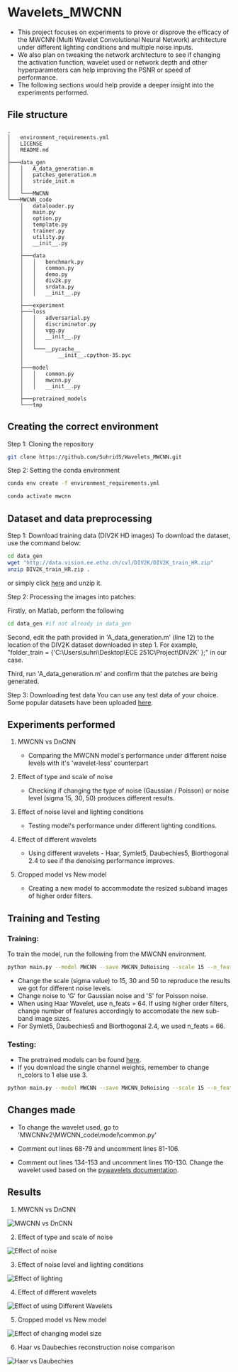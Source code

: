 # Wavelets_MWCNN
* This project focuses on experiments to prove or disprove the efficacy of the MWCNN (Multi Wavelet Convolutional Neural Network) architecture under different lighting conditions and multiple noise inputs.
* We also plan on tweaking the network architecture to see if changing the activation function, wavelet used or network depth and other hyperparameters can help improving the PSNR or speed of performance.
* The following sections would help provide a deeper insight into the experiments performed.



## File structure

```
.
│   environment_requirements.yml
│   LICENSE
│   README.md
│
├───data_gen
│   │   A_data_generation.m
│   │   patches_generation.m
│   │   stride_init.m
│   │
│   └───MWCNN
└───MWCNN_code
    │   dataloader.py
    │   main.py
    │   option.py
    │   template.py
    │   trainer.py
    │   utility.py
    │   __init__.py
    │
    ├───data
    │   │   benchmark.py
    │   │   common.py
    │   │   demo.py
    │   │   div2k.py
    │   │   srdata.py
    │   │   __init__.py   
    │
    ├───experiment
    ├───loss
    │   │   adversarial.py
    │   │   discriminator.py
    │   │   vgg.py
    │   │   __init__.py
    │   │
    │   └───__pycache__
    │           __init__.cpython-35.pyc
    │
    ├───model
    │   │   common.py
    │   │   mwcnn.py
    │   │   __init__.py
    │
    ├───pretrained_models
    └───tmp
```

## Creating the correct environment

Step 1: Cloning the repository

```bash
git clone https://github.com/SuhridS/Wavelets_MWCNN.git
```

Step 2: Setting the conda environment

```bash
conda env create -f environment_requirements.yml

```

```bash
conda activate mwcnn
```

## Dataset and data preprocessing

Step 1: Download training data (DIV2K HD images)
To download the dataset, use the command below:

```bash
cd data_gen
wget "http://data.vision.ee.ethz.ch/cvl/DIV2K/DIV2K_train_HR.zip"
unzip DIV2K_train_HR.zip .
```
or simply click [here](http://data.vision.ee.ethz.ch/cvl/DIV2K/DIV2K_train_HR.zip) and unzip it.

Step 2: Processing the images into patches:

Firstly, on Matlab, perform the following
```bash
cd data_gen #if not already in data_gen
```
Second, edit the path provided in 'A_data_generation.m' (line 12) to the location of the DIV2K dataset downloaded in step 1.
For example, "folder_train  = {'C:\Users\suhri\Desktop\ECE 251C\Project\DIV2K' };" in our case.

Third, run 'A_data_generation.m' and confirm that the patches are being generated.

Step 3: Downloading test data
You can use any test data of your choice.
Some popular datasets have been uploaded [here](https://drive.google.com/drive/folders/1HlIgV_l-RD-0bI5PTGj3F5VGWW7tZi1O?usp=sharing).


## Experiments performed

1) MWCNN vs DnCNN
	* Comparing the MWCNN model's performance under different noise levels with it's 'wavelet-less' counterpart

2) Effect of type and scale of noise
	* Checking if changing the type of noise (Gaussian / Poisson) or noise level (sigma 15, 30, 50) produces different results.

3) Effect of noise level and lighting conditions
	* Testing model's performance under different lighting conditions.

4) Effect of different wavelets
	* Using different wavelets - Haar, Symlet5, Daubechies5, Biorthogonal 2.4 to see if the denoising performance improves.

5) Cropped model vs New model
	* Creating a new model to accommodate the resized subband images of higher order filters.


## Training and Testing

### Training:

To train the model, run the following from the MWCNN environment.
```bash
python main.py --model MWCNN --save MWCNN_DeNoising --scale 15 --n_feats 64 --save_results --print_model --patch_size 256 --batch_size 4 --print_every 50 --lr 1.024e-4 --lr_decay 100 --n_colors 3 --save_models --task_type denoising --noise 'G'
```
* Change the scale (sigma value) to 15, 30 and 50 to reproduce the results we got for different noise levels.
* Change noise to 'G' for Gaussian noise and 'S' for Poisson noise.
* When using Haar Wavelet, use n_feats = 64. If using higher order filters, change number of features accordingly to accomodate the new sub-band image sizes.
* For Symlet5, Daubechies5 and Biorthogonal 2.4, we used n_feats = 66.


### Testing: 
* The pretrained models can be found [here](https://drive.google.com/drive/folders/1HlIgV_l-RD-0bI5PTGj3F5VGWW7tZi1O?usp=sharing).
* If you download the single channel weights, remember to change n_colors to 1 else use 3.

```bash
python main.py --model MWCNN --save MWCNN_DeNoising --scale 15 --n_feats 64 --save_results --print_model --n_colors 3 --test_only --resume -1 --pre_train pretrained_models/ --data_test Set5 --task_type denoising --noise 'G'
```

## Changes made

* To change the wavelet used,
go to 'MWCNNv2\MWCNN_code\model\common.py'

* Comment out lines 68-79 and uncomment lines 81-106.
* Comment out lines 134-153 and uncomment lines 110-130. Change the wavelet used based on the [pywavelets documentation](https://pywavelets.readthedocs.io/en/latest/).

## Results

1) MWCNN vs DnCNN

![MWCNN vs DnCNN](./images/mwcnnvsdncnn.png)



2) Effect of type and scale of noise

![Effect of noise](./images/gvsp.png)


3) Effect of noise level and lighting conditions

![Effect of lighting](./images/lighting.png)

4) Effect of different wavelets

![Effect of using Different Wavelets](./images/crop.png)

5) Cropped model vs New model

![Effect of changing model size](./images/cropvsnew.png)

6) Haar vs Daubechies reconstruction noise comparison

![Haar vs Daubechies](./images/output_final.png)
